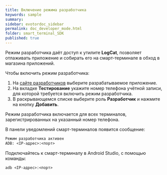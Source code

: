 ```yaml
---
title: Включение режима разработчика
keywords: sample
summary:
sidebar: evotordoc_sidebar
permalink: doc_developer_mode.html
folder: smart_terminal_SDK
published: true
---
```


Режим разработчика даёт доступ к утилите **LogCat**, позволяет отлаживать приложение и собирать его на смарт-терминале в обход в магазина приложений.

Чтобы включить режим разработчика:

1. На [сайте разработчиков](https://dev.evotor.ru) выберите разрабатываемое приложение.
2. На вкладке **Тестирование** укажите номер телефона учётной записи, для которой требуется включить режим разработчика.
3. В раскрывающемся списке выберите роль **Разработчик** и нажмите на кнопку **Добавить**.
  
  Режим разработчика включается для всех терминалов, зарегистрированных на указанный номер телефона.

В панели уведомлений смарт-терминалов появится сообщение:
   ```1
   Режим разработчика активен
   ADB: <IP-адрес>:<порт>
   ```

Подключайтесь к смарт-терминалу в Android Studio, с помощью команды:
```1
adb <IP-адрес>:<порт>
```
